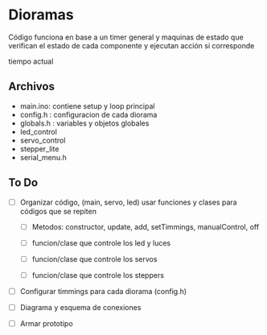 # Dioramas 

Código funciona en base a un timer general y maquinas de estado que verifican el estado de cada componente y ejecutan acción si corresponde 

tiempo actual 

## Archivos

- main.ino: contiene setup y loop principal
- config.h : configuracion de cada diorama
- globals.h : variables y objetos globales
- led_control
- servo_control
- stepper_lite
- serial_menu.h


## To Do

- [ ] Organizar código, (main, servo, led) usar funciones y clases para códigos que se repiten
  - [ ] Metodos: constructor, update, add, setTimmings, manualControl, off
  - [ ] funcion/clase que controle los led y luces
  - [ ] funcion/clase que controle los servos
  - [ ] funcion/clase que controle los steppers


- [ ] Configurar timmings para cada diorama (config.h)
- [ ] Diagrama y esquema de conexiones
- [ ] Armar prototipo

